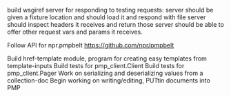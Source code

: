 build wsgiref server for responding to testing requests:
    server should be given a fixture location and should load it and respond with file
    server should inspect headers it receives and return those
    server should be able to offer other request vars and params it receives.

Follow API for npr.pmpbelt
https://github.com/npr/pmpbelt

Build href-template module, program for creating easy templates from template-inputs
Build tests for pmp_client.Client
Build tests for pmp_client.Pager
Work on serializing and deserializing values from a collection-doc
Begin working on writing/editing, PUTtin documents into PMP
